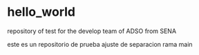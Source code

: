 # hello_world
repository of test for the develop team of ADSO from SENA

este es un repositorio de prueba 
ajuste de separacion rama main
